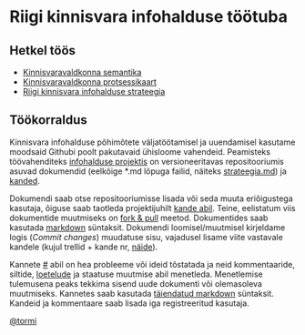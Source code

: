# Riigi kinnisvara infohalduse töötuba

## Hetkel töös

* [Kinnisvaravaldkonna semantika](semantika.md)
* [Kinnisvaravaldkonna protsessikaart](protsessid/protsessikaart.md)
* [Riigi kinnisvara infohalduse strateegia](strateegia.md)

## Töökorraldus

Kinnisvara infohalduse põhimõtete väljatöötamisel ja uuendamisel kasutame moodsaid Githubi poolt pakutavaid ühisloome vahendeid. Peamisteks töövahenditeks [infohalduse projektis](https://github.com/kinnisvara/infohaldus/) on versioneeritavas repositooriumis asuvad dokumendid (eelkõige *.md lõpuga failid, näiteks [strateegia.md](strateegia.md)) ja [kanded](https://github.com/kinnisvara/infohaldus/issues).

Dokumendi saab otse repositooriumisse lisada või seda muuta eriõigustega kasutaja, õiguse saab taotleda projektijuhilt [kande abil](https://github.com/kinnisvara/infohaldus/issues/new). Teine, eelistatum viis dokumentide muutmiseks on [fork & pull](https://help.github.com/articles/using-pull-requests/#fork--pull) meetod. Dokumentides saab kasutada [markdown](https://help.github.com/articles/markdown-basics/) süntaksit. Dokumendi loomisel/muutmisel kirjeldame logis (*Commit changes*) muudatuse sisu, vajadusel lisame viite vastavale kandele (kujul trellid + kande nr, [näide](https://github.com/kinnisvara/infohaldus/commit/bd3b53750e7ab1966a1694cdd5be1331ceee96c0)).

Kannete [#](https://help.github.com/articles/about-issues/) abil on hea probleeme või ideid tõstatada ja neid kommentaaride, siltide, [loetelude](https://github.com/blog/1375-task-lists-in-gfm-issues-pulls-comments) ja staatuse muutmise abil menetleda. Menetlemise tulemusena peaks tekkima  sisend uude dokumenti või olemasoleva muutmiseks. Kannetes saab kasutada [täiendatud markdown](https://help.github.com/articles/github-flavored-markdown/) süntaksit. Kandeid ja kommentaare saab lisada iga registreeritud kasutaja.

[@tormi](https://github.com/tormi)
